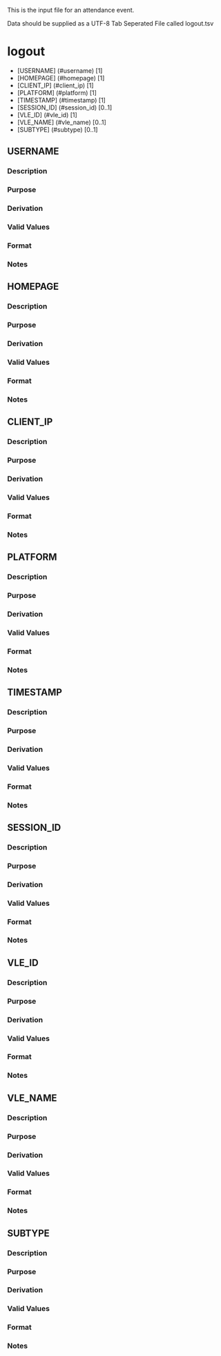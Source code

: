 This is the input file for an attendance event.

Data should be supplied as a UTF-8 Tab Seperated File called logout.tsv

# logout

* [USERNAME] (#username) [1]
* [HOMEPAGE] (#homepage) [1]
* [CLIENT_IP] (#client_ip) [1]
* [PLATFORM] (#platform) [1]
* [TIMESTAMP] (#timestamp) [1]
* [SESSION_ID] (#session_id) [0..1]
* [VLE_ID] (#vle_id) [1]
* [VLE_NAME] (#vle_name) [0..1]
* [SUBTYPE] (#subtype) [0..1]

## USERNAME 
### Description
### Purpose
### Derivation
### Valid Values
### Format
### Notes

## HOMEPAGE 
### Description
### Purpose
### Derivation
### Valid Values
### Format
### Notes

## CLIENT_IP 
### Description
### Purpose
### Derivation
### Valid Values
### Format
### Notes

## PLATFORM 
### Description
### Purpose
### Derivation
### Valid Values
### Format
### Notes

## TIMESTAMP 
### Description
### Purpose
### Derivation
### Valid Values
### Format
### Notes

## SESSION_ID 
### Description
### Purpose
### Derivation
### Valid Values
### Format
### Notes

## VLE_ID 
### Description
### Purpose
### Derivation
### Valid Values
### Format
### Notes

## VLE_NAME 
### Description
### Purpose
### Derivation
### Valid Values
### Format
### Notes

## SUBTYPE 
### Description
### Purpose
### Derivation
### Valid Values
### Format
### Notes